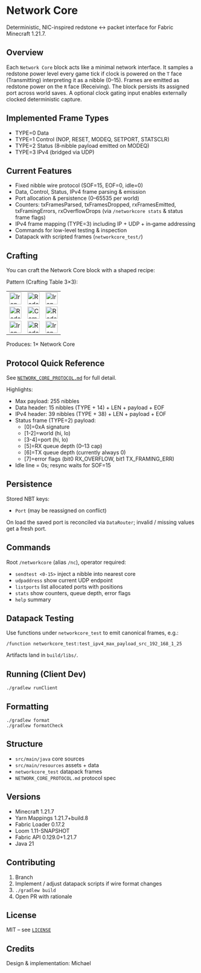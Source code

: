 # Network Core

Deterministic, NIC-inspired redstone ↔ packet interface for Fabric Minecraft 1.21.7.

## Overview

Each `Network Core` block acts like a minimal network interface. It samples a redstone power level every game tick if clock is powered on the `T` face (Transmitting) interpreting it as a nibble (0–15). Frames are emitted as redstone power on the `R` face (Receiving). The block persists its assigned port across world saves. A optional clock gating input enables externally clocked deterministic capture.

## Implemented Frame Types

- TYPE=0 Data
- TYPE=1 Control (NOP, RESET, MODEQ, SETPORT, STATSCLR)
- TYPE=2 Status (8‑nibble payload emitted on MODEQ)
- TYPE=3 IPv4 (bridged via UDP)

## Current Features

- Fixed nibble wire protocol (SOF=15, EOF=0, idle=0)
- Data, Control, Status, IPv4 frame parsing & emission
- Port allocation & persistence (0–65535 per world)
- Counters: txFramesParsed, txFramesDropped, rxFramesEmitted, txFramingErrors, rxOverflowDrops (via `/networkcore stats` & status frame flags)
- IPv4 frame mapping (TYPE=3) including IP + UDP + in‑game addressing
- Commands for low-level testing & inspection
- Datapack with scripted frames (`networkcore_test/`)

## Crafting

You can craft the Network Core block with a shaped recipe:

Pattern (Crafting Table 3×3):

|  |  |  |
| --- | --- | --- |
| <img src="https://minecraft.wiki/images/Invicon_Iron_Ingot.png" alt="Iron Ingot" width="32" /> | <img src="https://minecraft.wiki/images/Invicon_Redstone.png" alt="Redstone Dust" width="32" /> | <img src="https://minecraft.wiki/images/Invicon_Iron_Ingot.png" alt="Iron Ingot" width="32" /> |
| <img src="https://minecraft.wiki/images/Invicon_Redstone.png" alt="Redstone Dust" width="32" /> | <img src="https://minecraft.wiki/images/Invicon_Redstone_Comparator.png" alt="Comparator" width="32" /> | <img src="https://minecraft.wiki/images/Invicon_Redstone.png" alt="Redstone Dust" width="32" /> |
| <img src="https://minecraft.wiki/images/Invicon_Iron_Ingot.png" alt="Iron Ingot" width="32" /> | <img src="https://minecraft.wiki/images/Invicon_Redstone.png" alt="Redstone Dust" width="32" /> | <img src="https://minecraft.wiki/images/Invicon_Iron_Ingot.png" alt="Iron Ingot" width="32" /> |

Produces: 1× Network Core

## Protocol Quick Reference

See [`NETWORK_CORE_PROTOCOL.md`](NETWORK_CORE_PROTOCOL.md) for full detail.

Highlights:

- Max payload: 255 nibbles
- Data header: 15 nibbles (TYPE + 14) + LEN + payload + EOF
- IPv4 header: 39 nibbles (TYPE + 38) + LEN + payload + EOF
- Status frame (TYPE=2) payload:
  - [0]=0xA signature
  - [1-2]=world (hi, lo)
  - [3-4]=port (hi, lo)
  - [5]=RX queue depth (0–13 cap)
  - [6]=TX queue depth (currently always 0)
  - [7]=error flags (bit0 RX_OVERFLOW, bit1 TX_FRAMING_ERR)
- Idle line = 0s; resync waits for SOF=15

## Persistence

Stored NBT keys:

- `Port` (may be reassigned on conflict)

On load the saved port is reconciled via `DataRouter`; invalid / missing values get a fresh port.

## Commands

Root `/networkcore` (alias `/nc`), operator required:

- `sendtest <0-15>` inject a nibble into nearest core
- `udpaddress` show current UDP endpoint
- `listports` list allocated ports with positions
- `stats` show counters, queue depth, error flags
- `help` summary

## Datapack Testing

Use functions under `networkcore_test` to emit canonical frames, e.g.:

```
/function networkcore_test:test_ipv4_max_payload_src_192_168_1_25
```

Artifacts land in `build/libs/`.

## Running (Client Dev)

```
./gradlew runClient
```

## Formatting

```
./gradlew format
./gradlew formatCheck
```

## Structure

- `src/main/java` core sources
- `src/main/resources` assets + data
- `networkcore_test` datapack frames
- `NETWORK_CORE_PROTOCOL.md` protocol spec

## Versions

- Minecraft 1.21.7
- Yarn Mappings 1.21.7+build.8
- Fabric Loader 0.17.2
- Loom 1.11-SNAPSHOT
- Fabric API 0.129.0+1.21.7
- Java 21

## Contributing

1. Branch
2. Implement / adjust datapack scripts if wire format changes
3. `./gradlew build`
4. Open PR with rationale

## License

MIT – see [`LICENSE`](LICENSE)

## Credits

Design & implementation: Michael

